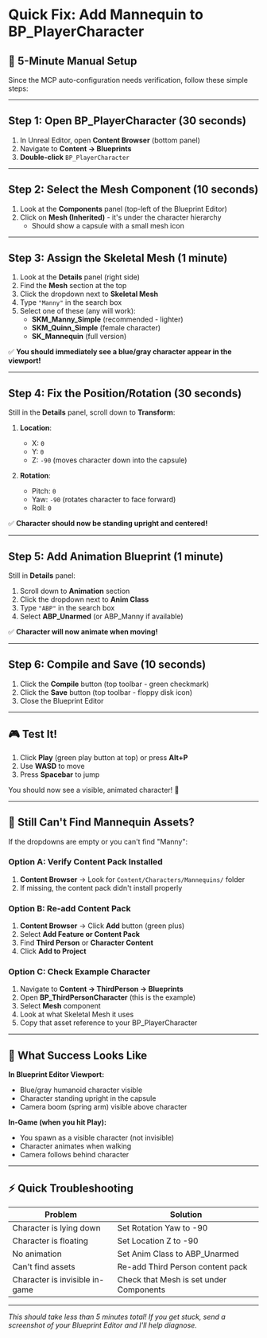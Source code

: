 # Quick Fix: Add Mannequin to BP_PlayerCharacter

## 🎯 **5-Minute Manual Setup**

Since the MCP auto-configuration needs verification, follow these simple steps:

---

## Step 1: Open BP_PlayerCharacter (30 seconds)

1. In Unreal Editor, open **Content Browser** (bottom panel)
2. Navigate to **Content → Blueprints**
3. **Double-click** `BP_PlayerCharacter`

---

## Step 2: Select the Mesh Component (10 seconds)

1. Look at the **Components** panel (top-left of the Blueprint Editor)
2. Click on **Mesh (Inherited)** - it's under the character hierarchy
   - Should show a capsule with a small mesh icon

---

## Step 3: Assign the Skeletal Mesh (1 minute)

1. Look at the **Details** panel (right side)
2. Find the **Mesh** section at the top
3. Click the dropdown next to **Skeletal Mesh**
4. Type `"Manny"` in the search box
5. Select one of these (any will work):
   - **SKM_Manny_Simple** (recommended - lighter)
   - **SKM_Quinn_Simple** (female character)
   - **SK_Mannequin** (full version)

✅ **You should immediately see a blue/gray character appear in the viewport!**

---

## Step 4: Fix the Position/Rotation (30 seconds)

Still in the **Details** panel, scroll down to **Transform**:

1. **Location**:
   - X: `0`
   - Y: `0`
   - Z: `-90` (moves character down into the capsule)

2. **Rotation**:
   - Pitch: `0`
   - Yaw: `-90` (rotates character to face forward)
   - Roll: `0`

✅ **Character should now be standing upright and centered!**

---

## Step 5: Add Animation Blueprint (1 minute)

Still in **Details** panel:

1. Scroll down to **Animation** section
2. Click the dropdown next to **Anim Class**
3. Type `"ABP"` in the search box
4. Select **ABP_Unarmed** (or ABP_Manny if available)

✅ **Character will now animate when moving!**

---

## Step 6: Compile and Save (10 seconds)

1. Click the **Compile** button (top toolbar - green checkmark)
2. Click the **Save** button (top toolbar - floppy disk icon)
3. Close the Blueprint Editor

---

## 🎮 **Test It!**

1. Click **Play** (green play button at top) or press **Alt+P**
2. Use **WASD** to move
3. Press **Spacebar** to jump

You should now see a visible, animated character! 🎉

---

## 🚨 **Still Can't Find Mannequin Assets?**

If the dropdowns are empty or you can't find "Manny":

### Option A: Verify Content Pack Installed
1. **Content Browser** → Look for `Content/Characters/Mannequins/` folder
2. If missing, the content pack didn't install properly

### Option B: Re-add Content Pack
1. **Content Browser** → Click **Add** button (green plus)
2. Select **Add Feature or Content Pack**
3. Find **Third Person** or **Character Content**
4. Click **Add to Project**

### Option C: Check Example Character
1. Navigate to **Content → ThirdPerson → Blueprints**
2. Open **BP_ThirdPersonCharacter** (this is the example)
3. Select **Mesh** component
4. Look at what Skeletal Mesh it uses
5. Copy that asset reference to your BP_PlayerCharacter

---

## 📸 **What Success Looks Like**

**In Blueprint Editor Viewport:**
- Blue/gray humanoid character visible
- Character standing upright in the capsule
- Camera boom (spring arm) visible above character

**In-Game (when you hit Play):**
- You spawn as a visible character (not invisible)
- Character animates when walking
- Camera follows behind character

---

## ⚡ **Quick Troubleshooting**

| Problem | Solution |
|---------|----------|
| Character is lying down | Set Rotation Yaw to -90 |
| Character is floating | Set Location Z to -90 |
| No animation | Set Anim Class to ABP_Unarmed |
| Can't find assets | Re-add Third Person content pack |
| Character is invisible in-game | Check that Mesh is set under Components |

---

*This should take less than 5 minutes total!*
*If you get stuck, send a screenshot of your Blueprint Editor and I'll help diagnose.*

